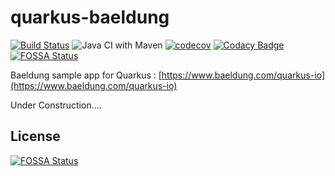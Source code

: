 # quarkus-baeldung

[![Build Status](https://travis-ci.org/didier-durand/quarkus-baeldung.svg?branch=master)](https://travis-ci.org/didier-durand/quarkus-baeldung) ![Java CI with Maven](https://github.com/didier-durand/quarkus-baeldung/workflows/Java%20CI%20with%20Maven/badge.svg) [![codecov](https://codecov.io/gh/didier-durand/quarkus-baeldung/branch/master/graph/badge.svg)](https://codecov.io/gh/didier-durand/quarkus-baeldung) [![Codacy Badge](https://api.codacy.com/project/badge/Grade/d5b2b1f3514d426e9c93526787c9212d)](https://app.codacy.com/manual/didier-durand/quarkus-baeldung?utm_source=github.com&utm_medium=referral&utm_content=didier-durand/quarkus-baeldung&utm_campaign=Badge_Grade_Dashboard)
[![FOSSA Status](https://app.fossa.com/api/projects/git%2Bgithub.com%2Fdidier-durand%2Fquarkus-baeldung.svg?type=shield)](https://app.fossa.com/projects/git%2Bgithub.com%2Fdidier-durand%2Fquarkus-baeldung?ref=badge_shield)

Baeldung sample app for Quarkus : [https://www.baeldung.com/quarkus-io](https://www.baeldung.com/quarkus-io)

Under Construction....

## License
[![FOSSA Status](https://app.fossa.com/api/projects/git%2Bgithub.com%2Fdidier-durand%2Fquarkus-baeldung.svg?type=large)](https://app.fossa.com/projects/git%2Bgithub.com%2Fdidier-durand%2Fquarkus-baeldung?ref=badge_large)